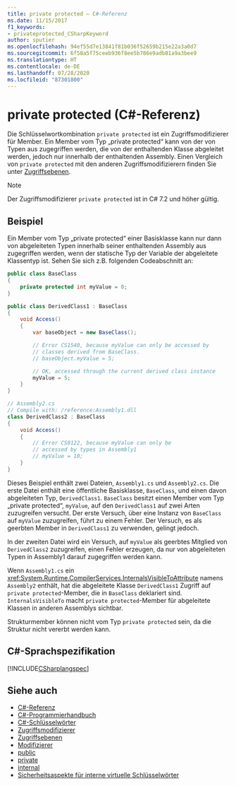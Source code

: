 ```yaml
---
title: private protected – C#-Referenz
ms.date: 11/15/2017
f1_keywords:
- privateprotected_CSharpKeyword
author: sputier
ms.openlocfilehash: 94ef55d7e13841f81b036f52659b215e22a3a0d7
ms.sourcegitcommit: 6f58a5f75ceeb936f8ee5b786e9adb81a9a3bee9
ms.translationtype: HT
ms.contentlocale: de-DE
ms.lasthandoff: 07/28/2020
ms.locfileid: "87301800"
---
```

# <a name="private-protected-c-reference"></a>private protected (C#-Referenz)

Die Schlüsselwortkombination `private protected` ist ein Zugriffsmodifizierer für Member. Ein Member vom Typ „private protected“ kann von der von Typen aus zugegriffen werden, die von der enthaltenden Klasse abgeleitet werden, jedoch nur innerhalb der enthaltenden Assembly. Einen Vergleich von `private protected` mit den anderen Zugriffsmodifizierern finden Sie unter [Zugriffsebenen](accessibility-levels.md).

> [!NOTE]
> Der Zugriffsmodifizierer `private protected` ist in C# 7.2 und höher gültig.

## <a name="example"></a>Beispiel

Ein Member vom Typ „private protected“ einer Basisklasse kann nur dann von abgeleiteten Typen innerhalb seiner enthaltenden Assembly aus zugegriffen werden, wenn der statische Typ der Variable der abgeleitete Klassentyp ist. Sehen Sie sich z.B. folgenden Codeabschnitt an:

```csharp
public class BaseClass
{
    private protected int myValue = 0;
}

public class DerivedClass1 : BaseClass
{
    void Access()
    {
        var baseObject = new BaseClass();

        // Error CS1540, because myValue can only be accessed by
        // classes derived from BaseClass.
        // baseObject.myValue = 5;

        // OK, accessed through the current derived class instance
        myValue = 5;
    }
}
```

```csharp
// Assembly2.cs
// Compile with: /reference:Assembly1.dll
class DerivedClass2 : BaseClass
{
    void Access()
    {
        // Error CS0122, because myValue can only be
        // accessed by types in Assembly1
        // myValue = 10;
    }
}
```

Dieses Beispiel enthält zwei Dateien, `Assembly1.cs` und `Assembly2.cs`.
Die erste Datei enthält eine öffentliche Basisklasse, `BaseClass`, und einen davon abgeleiteten Typ, `DerivedClass1`. `BaseClass` besitzt einen Member vom Typ „private protected“, `myValue`, auf den `DerivedClass1` auf zwei Arten zuzugreifen versucht. Der erste Versuch, über eine Instanz von `BaseClass` auf `myValue` zuzugreifen, führt zu einem Fehler. Der Versuch, es als geerbten Member in `DerivedClass1` zu verwenden, gelingt jedoch.

In der zweiten Datei wird ein Versuch, auf `myValue` als geerbtes Mitglied von `DerivedClass2` zuzugreifen, einen Fehler erzeugen, da nur von abgeleiteten Typen in Assembly1 darauf zugegriffen werden kann.

Wenn `Assembly1.cs` ein <xref:System.Runtime.CompilerServices.InternalsVisibleToAttribute> namens `Assembly2` enthält, hat die abgeleitete Klasse `DerivedClass1` Zugriff auf `private protected`-Member, die in `BaseClass` deklariert sind. `InternalsVisibleTo` macht `private protected`-Member für abgeleitete Klassen in anderen Assemblys sichtbar.

Strukturmember können nicht vom Typ `private protected` sein, da die Struktur nicht vererbt werden kann.

## <a name="c-language-specification"></a>C#-Sprachspezifikation

[!INCLUDE[CSharplangspec](~/includes/csharplangspec-md.md)]

## <a name="see-also"></a>Siehe auch

- [C#-Referenz](../index.md)
- [C#-Programmierhandbuch](../../programming-guide/index.md)
- [C#-Schlüsselwörter](index.md)
- [Zugriffsmodifizierer](access-modifiers.md)
- [Zugriffsebenen](accessibility-levels.md)
- [Modifizierer](index.md)
- [public](public.md)
- [private](private.md)
- [internal](internal.md)
- [Sicherheitsaspekte für interne virtuelle Schlüsselwörter](https://docs.microsoft.com/previous-versions/dotnet/netframework-4.0/heyd8kky(v=vs.100))
